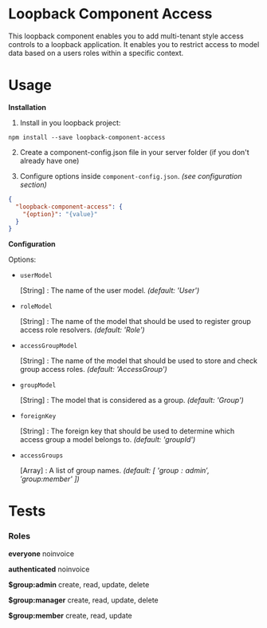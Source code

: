 # Loopback Component Access

This loopback component enables you to add multi-tenant style access controls to a loopback application. It enables you
to restrict access to model data based on a users roles within a specific context.

# Usage

**Installation**

1. Install in you loopback project:

  `npm install --save loopback-component-access`

2. Create a component-config.json file in your server folder (if you don't already have one)

3. Configure options inside `component-config.json`. *(see configuration section)*

  ```json
  {
    "loopback-component-access": {
      "{option}": "{value}"
    }
  }
  ```

**Configuration**

Options:

- `userModel`

  [String] : The name of the user model. *(default: 'User')*

- `roleModel`

  [String] : The name of the model that should be used to register group access role resolvers. *(default: 'Role')*

- `accessGroupModel`

  [String] : The name of the model that should be used to store and check group access roles. *(default: 'AccessGroup')*

- `groupModel`

  [String] : The model that is considered as a group. *(default: 'Group')*

- `foreignKey`

  [String] : The foreign key that should be used to determine which access group a model belongs to. *(default: 'groupId')*

- `accessGroups`

  [Array] : A list of group names. *(default: [ '$group:admin', '$group:member' ])*

# Tests

### Roles

**everyone**
  noinvoice

**authenticated**
  noinvoice

**$group:admin**
  create, read, update, delete

**$group:manager**
  create, read, update, delete

**$group:member**
  create, read, update
